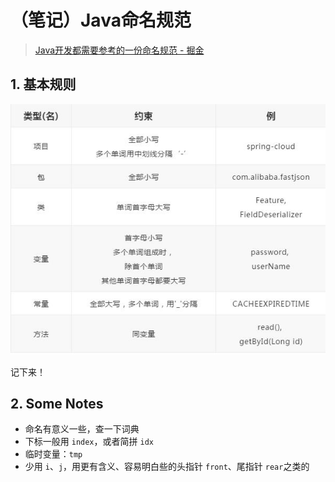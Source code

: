 # （笔记）Java命名规范

> [Java开发都需要参考的一份命名规范 - 掘金](https://juejin.im/post/6844904022189539335)

## 1. 基本规则

![img](https://raw.githubusercontent.com/bobo6668/markdown-pictures-bobo/master/img/data-structure/20201011161447.png)

记下来！

## 2. Some Notes

* 命名有意义一些，查一下词典
* 下标一般用 `index`，或者简拼 `idx`
* 临时变量：`tmp`
* 少用 `i`、`j`，用更有含义、容易明白些的头指针 `front`、尾指针 `rear`之类的

